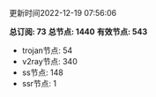 更新时间2022-12-19 07:56:06

**总订阅: 73**
**总节点: 1440**
**有效节点: 543**
- trojan节点: 54
- v2ray节点: 340
- ss节点: 148
- ssr节点: 1
